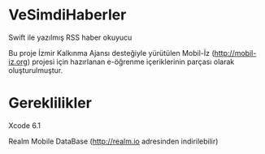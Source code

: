 VeSimdiHaberler
===============

Swift ile yazılmış RSS haber okuyucu

Bu proje İzmir Kalkınma Ajansı desteğiyle yürütülen Mobil-İz (http://mobil-iz.org) projesi için hazırlanan e-öğrenme içeriklerinin parçası olarak oluşturulmuştur.


Gereklilikler
==============
Xcode 6.1

Realm Mobile DataBase (http://realm.io adresinden indirilebilir)
